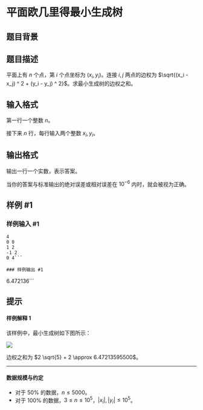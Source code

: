 # 平面欧几里得最小生成树

## 题目背景



## 题目描述

平面上有 $n$ 个点，第 $i$ 个点坐标为 $(x_i, y_i)$。连接 $i, j$ 两点的边权为 $\sqrt{(x_i - x_j) ^ 2 + (y_i - y_j) ^ 2}$。求最小生成树的边权之和。

## 输入格式

第一行一个整数 $n$。

接下来 $n$ 行，每行输入两个整数 $x_i, y_i$。

## 输出格式

输出一行一个实数，表示答案。

当你的答案与标准输出的绝对误差或相对误差在 $10^{-6}$  内时，就会被视为正确。

## 样例 #1

### 样例输入 #1
```
4
0 0
1 2
-1 2
0 4```

### 样例输出 #1

```
6.472136```

## 提示

#### 样例解释 1

该样例中，最小生成树如下图所示：

![](https://cdn.luogu.com.cn/upload/pic/81.png)

边权之和为 $2 \sqrt{5} + 2 \approx 6.47213595500$。

---

#### 数据规模与约定

- 对于 $50\%$ 的数据，$n \le 5000$。
- 对于 $100\%$ 的数据，$3 \le n \le 10 ^ 5$，$\lvert x_i \rvert, \lvert y_i \rvert \le 10 ^ 5$。
